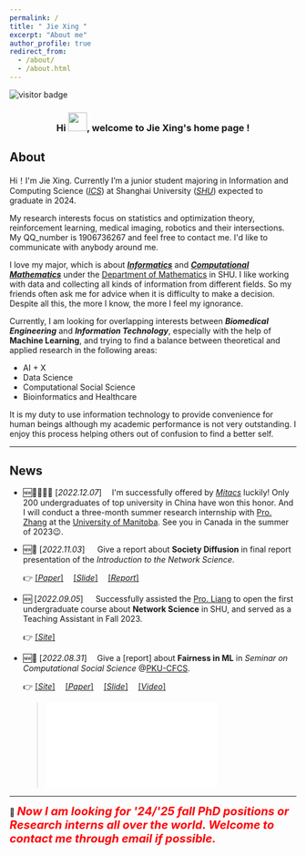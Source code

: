 ```yaml
---
permalink: /
title: " Jie Xing "
excerpt: "About me"
author_profile: true
redirect_from: 
  - /about/
  - /about.html
---
```




![visitor badge](https://visitor-badge.laobi.icu/badge?page_id=jxing0831.github.io&left_text=My%20HomePage%20Visitors)

<h3 align="center">Hi <img src="https://media.giphy.com/media/hvRJCLFzcasrR4ia7z/giphy.gif" width="33px">, welcome to Jie Xing's home page !</h3>




## About 

Hi！I'm Jie Xing.
Currently I’m a junior student majoring in Information and Computing Science ([_ICS_](https://en.wikipedia.org/wiki/Information_and_computer_science)) at Shanghai University ([_SHU_](https://en.shu.edu.cn/)) <!--as well as minoring in Wise Information Technology of Medical in [Shanghai Jiao Tong University(SJTU)](https://en.sjtu.edu.cn/),--> expected to graduate in 2024. 

My research interests focus on statistics and optimization theory, reinforcement learning, medical imaging, robotics and their intersections. My QQ_number is 1906736267 and feel free to contact me. I'd like to communicate with anybody around me.

[\\]:(2022_11_16)

I love my major, which is about _**[Informatics](https://en.wikipedia.org/wiki/Informatics)**_ and **_[Computational Mathematics](https://en.wikipedia.org/wiki/Computational_mathematics)_**
under the [Department of Mathematics](https://en.math.shu.edu.cn/) in SHU. I like working with data and collecting all kinds of information from different fields. So my friends often ask me for advice when it is difficulty to make a decision.
Despite all this, the more I know, the more I feel my ignorance.

Currently, I am looking for overlapping interests between **_Biomedical Engineering_** and **_Information Technology_**,
especially with the help of **Machine Learning**, and trying to find a balance between theoretical and applied research
in the following areas:

- AI + X
- Data Science
- Computational Social Science
- Bioinformatics and Healthcare


It is my duty to use information technology to provide convenience for human beings
although my academic performance is not very outstanding. I enjoy this process helping
others out of confusion to find a better self.




---

## News

- 🆕📣🎉🎉🎉 [*2022.12.07*] &emsp;I'm successfully offered by [*Mitacs*](https://www.mitacs.ca/en/programs/globalink/globalink-research-internship) luckily! Only 200 undergraduates of top university in China have won this honor. And I will conduct a three-month summer research internship with [Pro. Zhang](https://sci.umanitoba.ca/mathematics/profiles/yangzhang/) at the [University of Manitoba](https://umanitoba.ca/). See you in Canada in the summer of 2023😉.

- 🆕📣 [_2022.11.03_] &emsp; Give a report about **Society Diffusion** in final report presentation of the _Introduction to the Network Science_.

  👉 [[_Paper_]](https://www.nature.com/articles/s41467-021-25953-1) &emsp;[[_Slide_]](https://jxing0831.github.io/files/Collective_patterns_of_social_diffusion_are_shaped_by_individual_inertia_and_trend-seeking.pdf) &emsp;[[_Report_]](https://jxing0831.github.io/files/Final_report_for_NetSci.pdf)

- 🆕 [_2022.09.05_] &emsp; Successfully assisted the [Pro. Liang](http://haililiang.academic.site/) to open the first undergraduate course about **Network Science** in SHU, and served as a Teaching Assistant in Fall 2023.

  👉 [[_Site_]](https://jxing0831.github.io/SHU-Network_Science/)

- 🆕📣 [*2022.08.31*] &emsp;Give a [report] about **Fairness in ML** in _Seminar on Computational Social Science_ @[PKU-CFCS](https://cfcs.pku.edu.cn/english/). 

  👉 [[_Site_]](https://elicitation.info/classroom/2/) &emsp;[[_Paper_]](https://dl.acm.org/doi/abs/10.1145/3376898) &emsp;[[_Slide_]](https://jxing0831.github.io/files/A_Snapshot_of_the_Frontiers_of_Fairness_in_Machine_Learning.pdf) &emsp;[[_Video_]](https://www.bilibili.com/video/BV1UW4y117Jd/?p=23)
   > <iframe src="//player.bilibili.com/player.html?aid=941133835&bvid=BV1UW4y117Jd&cid=820249101&page=23" scrolling="no" border="0" frameborder="no" framespacing="0" allowfullscreen="true"> </iframe>





---

🔔
<span style="color: red; font-weight: bold; font-style: italic; font-size: 20px">
Now I am looking for '24/'25 fall PhD positions or Research interns all over the world. Welcome to contact me through email if possible.</span>

